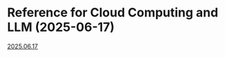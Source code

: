 # Reference for Cloud Computing and LLM (2025-06-17)
[2025.06.17](https://limewire.com/d/5IzJv#UqF3RDstcX)

